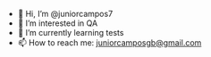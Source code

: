- 👋 Hi, I’m @juniorcampos7
- 👀 I’m interested in QA
- 🌱 I’m currently learning tests
- 📫 How to reach me: juniorcamposgb@gmail.com

<!---
juniorcampos7/juniorcampos7 is a ✨ special ✨ repository because its `README.md` (this file) appears on your GitHub profile.
You can click the Preview link to take a look at your changes.
--->
